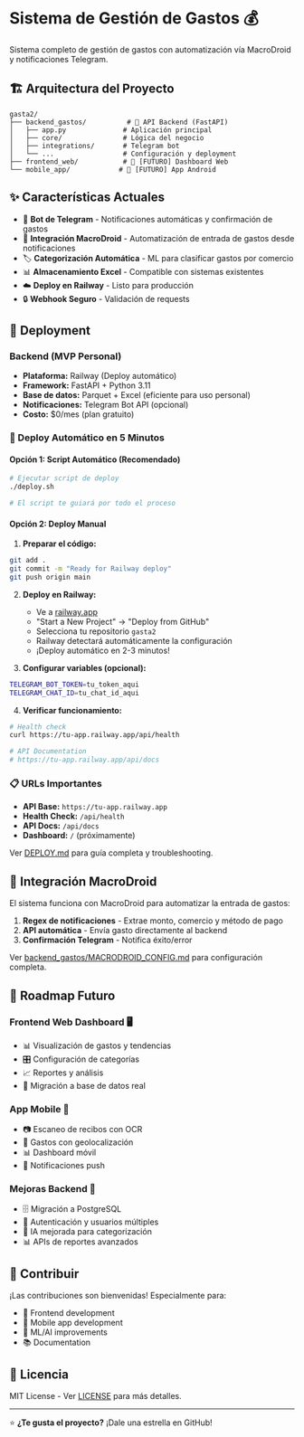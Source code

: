 # Sistema de Gestión de Gastos 💰

Sistema completo de gestión de gastos con automatización vía MacroDroid y notificaciones Telegram.

## 🏗️ Arquitectura del Proyecto

```
gasta2/
├── backend_gastos/          # 🚀 API Backend (FastAPI)
│   ├── app.py              # Aplicación principal
│   ├── core/               # Lógica del negocio
│   ├── integrations/       # Telegram bot
│   └── ...                 # Configuración y deployment
├── frontend_web/           # 🔮 [FUTURO] Dashboard Web
└── mobile_app/            # 📱 [FUTURO] App Android
```

## ✨ Características Actuales

- 🤖 **Bot de Telegram** - Notificaciones automáticas y confirmación de gastos
- 📱 **Integración MacroDroid** - Automatización de entrada de gastos desde notificaciones
- 🏷️ **Categorización Automática** - ML para clasificar gastos por comercio
- 📊 **Almacenamiento Excel** - Compatible con sistemas existentes
- ☁️ **Deploy en Railway** - Listo para producción
- 🔒 **Webhook Seguro** - Validación de requests

## 🚀 Deployment

### Backend (MVP Personal)
- **Plataforma:** Railway (Deploy automático)
- **Framework:** FastAPI + Python 3.11
- **Base de datos:** Parquet + Excel (eficiente para uso personal)
- **Notificaciones:** Telegram Bot API (opcional)
- **Costo:** $0/mes (plan gratuito)

### 🚀 Deploy Automático en 5 Minutos

#### Opción 1: Script Automático (Recomendado)
```bash
# Ejecutar script de deploy
./deploy.sh

# El script te guiará por todo el proceso
```

#### Opción 2: Deploy Manual

1. **Preparar el código:**
```bash
git add .
git commit -m "Ready for Railway deploy"
git push origin main
```

2. **Deploy en Railway:**
   - Ve a [railway.app](https://railway.app)
   - "Start a New Project" → "Deploy from GitHub"
   - Selecciona tu repositorio `gasta2`
   - Railway detectará automáticamente la configuración
   - ¡Deploy automático en 2-3 minutos!

3. **Configurar variables (opcional):**
```bash
TELEGRAM_BOT_TOKEN=tu_token_aqui
TELEGRAM_CHAT_ID=tu_chat_id_aqui
```

4. **Verificar funcionamiento:**
```bash
# Health check
curl https://tu-app.railway.app/api/health

# API Documentation
# https://tu-app.railway.app/api/docs
```

### 📋 URLs Importantes
- **API Base:** `https://tu-app.railway.app`
- **Health Check:** `/api/health`
- **API Docs:** `/api/docs`
- **Dashboard:** `/` (próximamente)

Ver [DEPLOY.md](DEPLOY.md) para guía completa y troubleshooting.

## 📱 Integración MacroDroid

El sistema funciona con MacroDroid para automatizar la entrada de gastos:

1. **Regex de notificaciones** - Extrae monto, comercio y método de pago
2. **API automática** - Envía gasto directamente al backend
3. **Confirmación Telegram** - Notifica éxito/error

Ver [backend_gastos/MACRODROID_CONFIG.md](backend_gastos/MACRODROID_CONFIG.md) para configuración completa.

## 🎯 Roadmap Futuro

### Frontend Web Dashboard 🖥️
- 📊 Visualización de gastos y tendencias
- 🎛️ Configuración de categorías
- 📈 Reportes y análisis
- 💾 Migración a base de datos real

### App Mobile 📱
- 📷 Escaneo de recibos con OCR
- 📍 Gastos con geolocalización
- 📊 Dashboard móvil
- 🔔 Notificaciones push

### Mejoras Backend 🔧
- 🗄️ Migración a PostgreSQL
- 🔐 Autenticación y usuarios múltiples
- 🤖 IA mejorada para categorización
- 📊 APIs de reportes avanzados

## 🤝 Contribuir

¡Las contribuciones son bienvenidas! Especialmente para:
- 🎨 Frontend development
- 📱 Mobile app development  
- 🤖 ML/AI improvements
- 📚 Documentation

## 📄 Licencia

MIT License - Ver [LICENSE](LICENSE) para más detalles.

---

⭐ **¿Te gusta el proyecto?** ¡Dale una estrella en GitHub!
